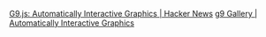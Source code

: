 
[G9.js: Automatically Interactive Graphics | Hacker News](https://news.ycombinator.com/item?id=37058674)
[g9 Gallery | Automatically Interactive Graphics](https://omrelli.ug/g9/gallery/)
